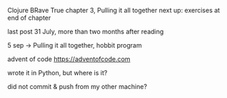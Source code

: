 
<!--
.. title: (clj 5) Loop and recur
.. slug: clj5-lop-and-recur
.. date: 2020-12-12 22:25:15 UTC+02:00
.. tags: clojure, brave-true, loop, recur
.. category: clojure
.. link: 
.. description:
.. type: text
-->

Clojure BRave True chapter 3, Pulling it all together
next up: exercises at end of chapter

last post 31 July, more than two months after reading

5 sep -> Pulling it all together, hobbit program

advent of code https://adventofcode.com

wrote it in Python, but where is it?

did not commit & push from my other machine?

<!-- TEASER_END -->
